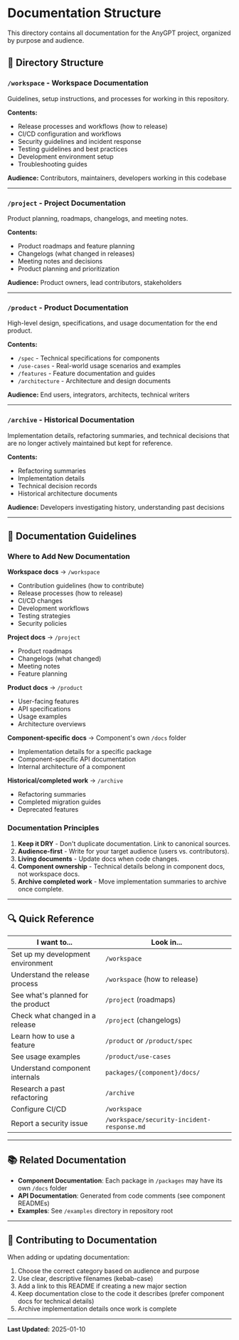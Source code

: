 # Documentation Structure

This directory contains all documentation for the AnyGPT project, organized by purpose and audience.

## 📁 Directory Structure

### `/workspace` - Workspace Documentation
Guidelines, setup instructions, and processes for working in this repository.

**Contents:**
- Release processes and workflows (how to release)
- CI/CD configuration and workflows
- Security guidelines and incident response
- Testing guidelines and best practices
- Development environment setup
- Troubleshooting guides

**Audience:** Contributors, maintainers, developers working in this codebase

---

### `/project` - Project Documentation
Product planning, roadmaps, changelogs, and meeting notes.

**Contents:**
- Product roadmaps and feature planning
- Changelogs (what changed in releases)
- Meeting notes and decisions
- Product planning and prioritization

**Audience:** Product owners, lead contributors, stakeholders

---

### `/product` - Product Documentation
High-level design, specifications, and usage documentation for the end product.

**Contents:**
- `/spec` - Technical specifications for components
- `/use-cases` - Real-world usage scenarios and examples
- `/features` - Feature documentation and guides
- `/architecture` - Architecture and design documents

**Audience:** End users, integrators, architects, technical writers

---

### `/archive` - Historical Documentation
Implementation details, refactoring summaries, and technical decisions that are no longer actively maintained but kept for reference.

**Contents:**
- Refactoring summaries
- Implementation details
- Technical decision records
- Historical architecture documents

**Audience:** Developers investigating history, understanding past decisions

---

## 📝 Documentation Guidelines

### Where to Add New Documentation

**Workspace docs** → `/workspace`
- Contribution guidelines (how to contribute)
- Release processes (how to release)
- CI/CD changes
- Development workflows
- Testing strategies
- Security policies

**Project docs** → `/project`
- Product roadmaps
- Changelogs (what changed)
- Meeting notes
- Feature planning

**Product docs** → `/product`
- User-facing features
- API specifications
- Usage examples
- Architecture overviews

**Component-specific docs** → Component's own `/docs` folder
- Implementation details for a specific package
- Component-specific API documentation
- Internal architecture of a component

**Historical/completed work** → `/archive`
- Refactoring summaries
- Completed migration guides
- Deprecated features

### Documentation Principles

1. **Keep it DRY** - Don't duplicate documentation. Link to canonical sources.
2. **Audience-first** - Write for your target audience (users vs. contributors).
3. **Living documents** - Update docs when code changes.
4. **Component ownership** - Technical details belong in component docs, not workspace docs.
5. **Archive completed work** - Move implementation summaries to archive once complete.

---

## 🔍 Quick Reference

| I want to... | Look in... |
|--------------|------------|
| Set up my development environment | `/workspace` |
| Understand the release process | `/workspace` (how to release) |
| See what's planned for the product | `/project` (roadmaps) |
| Check what changed in a release | `/project` (changelogs) |
| Learn how to use a feature | `/product` or `/product/spec` |
| See usage examples | `/product/use-cases` |
| Understand component internals | `packages/{component}/docs/` |
| Research a past refactoring | `/archive` |
| Configure CI/CD | `/workspace` |
| Report a security issue | `/workspace/security-incident-response.md` |

---

## 📚 Related Documentation

- **Component Documentation**: Each package in `/packages` may have its own `/docs` folder
- **API Documentation**: Generated from code comments (see component READMEs)
- **Examples**: See `/examples` directory in repository root

---

## 🤝 Contributing to Documentation

When adding or updating documentation:

1. Choose the correct category based on audience and purpose
2. Use clear, descriptive filenames (kebab-case)
3. Add a link to this README if creating a new major section
4. Keep documentation close to the code it describes (prefer component docs for technical details)
5. Archive implementation details once work is complete

---

**Last Updated:** 2025-01-10
